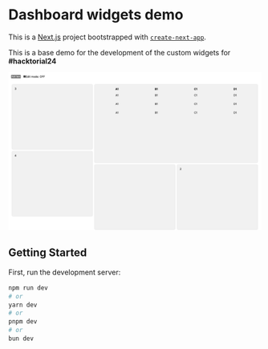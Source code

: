 # Dashboard widgets demo

This is a [Next.js](https://nextjs.org/) project bootstrapped with [`create-next-app`](https://github.com/vercel/next.js/tree/canary/packages/create-next-app).

This is a base demo for the development of the custom widgets for **#hacktorial24**

![Demo](/public/demo.png)

## Getting Started

First, run the development server:

```bash
npm run dev
# or
yarn dev
# or
pnpm dev
# or
bun dev
```
